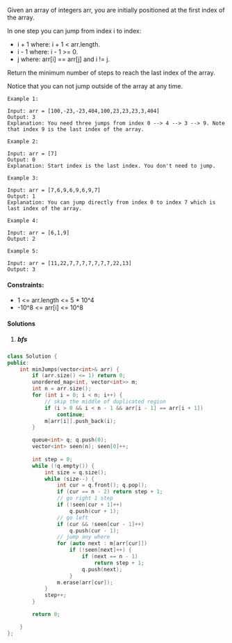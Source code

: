 Given an array of integers arr, you are initially positioned at the first index of the array.

In one step you can jump from index i to index:

-    i + 1 where: i + 1 < arr.length.
-    i - 1 where: i - 1 >= 0.
-    j where: arr[i] == arr[j] and i != j.

Return the minimum number of steps to reach the last index of the array.

Notice that you can not jump outside of the array at any time.

 

```
Example 1:

Input: arr = [100,-23,-23,404,100,23,23,23,3,404]
Output: 3
Explanation: You need three jumps from index 0 --> 4 --> 3 --> 9. Note that index 9 is the last index of the array.

Example 2:

Input: arr = [7]
Output: 0
Explanation: Start index is the last index. You don't need to jump.

Example 3:

Input: arr = [7,6,9,6,9,6,9,7]
Output: 1
Explanation: You can jump directly from index 0 to index 7 which is last index of the array.

Example 4:

Input: arr = [6,1,9]
Output: 2

Example 5:

Input: arr = [11,22,7,7,7,7,7,7,7,22,13]
Output: 3
```

 

#### Constraints:

-    1 <= arr.length <= 5 * 10^4
-    -10^8 <= arr[i] <= 10^8


#### Solutions

1. ##### bfs

```c++
class Solution {
public:
    int minJumps(vector<int>& arr) {
        if (arr.size() <= 1) return 0;
        unordered_map<int, vector<int>> m;
        int n = arr.size();
        for (int i = 0; i < n; i++) {
            // skip the middle of duplicated region
            if (i > 0 && i < n - 1 && arr[i - 1] == arr[i + 1])
                continue;
            m[arr[i]].push_back(i);
        }

        queue<int> q; q.push(0);
        vector<int> seen(n); seen[0]++;
        
        int step = 0;
        while (!q.empty()) {
            int size = q.size();
            while (size--) {
                int cur = q.front(); q.pop();
                if (cur == n - 2) return step + 1;
                // go right 1 step
                if (!seen[cur + 1]++)
                    q.push(cur + 1);
                // go left
                if (cur && !seen[cur - 1]++)
                    q.push(cur - 1);
                // jump any where
                for (auto next : m[arr[cur]])
                    if (!seen[next]++) {
                        if (next == n - 1)
                            return step + 1;
                        q.push(next);
                    }
                m.erase(arr[cur]);
            }
            step++;
        }

        return 0;

    }
};
```